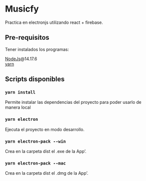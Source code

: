 # Musicfy

Practica en electronjs utilizando react + firebase.

## Pre-requisitos 

Tener instalados los programas:

[NodeJs](https://nodejs.org/en/)\@14.17.6\
[yarn](https://yarnpkg.com/cli/install) 

## Scripts disponibles

### `yarn install`

Permite instalar las dependencias del proyecto para poder usarlo de manera local

### `yarn electron`

Ejecuta el proyecto en modo desarrollo.

### `yarn electron-pack --win`

Crea en la carpeta dist el .exe de la App’.

### `yarn electron-pack --mac`

Crea en la carpeta dist el .dmg de la App’.
